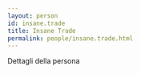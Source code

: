 ```yaml
---
layout: person
id: insane.trade
title: Insane Trade
permalink: people/insane.trade.html
---
```


Dettagli della persona